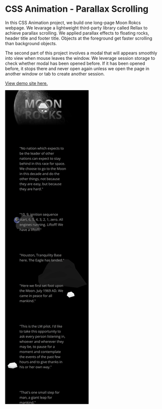 # CSS Animation - Parallax Scrolling

In this CSS Animation project, we build one long-page Moon Rokcs webpage. We levarage a lightweight third-party library called Rellax to achieve parallax scrolling. We applied parallax effects to floating rocks, header title and footer title. Objects at the foreground get faster scrolling than background objects.

The second part of this project involves a modal that will appears smoothly into view when mouse leaves the window. We leverage session storage to check whether modal has been opened before. If it has been opened before, it stops there and never open again unless we open the page in another window or tab to create another session.

[View demo site here.](http://edwinchen.co/css_animation_parallax_scrolling/)

![Preview](screenshot.png)
